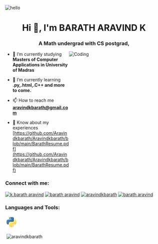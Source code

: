 ![hello](https://media3.giphy.com/media/coxQHKASG60HrHtvkt/giphy.gif?cid=ecf05e47hno35fr5dpjz1xu9l1ys98p5lxwsdz0sg61kqik9&rid=giphy.gif&ct=g)

<h1 align="center">Hi 👋, I'm BARATH ARAVIND K</h1>
<h3 align="center">A Math undergrad with CS postgrad,</h3>

<img align = "right" alt = "Coding" width=300 height=400 src="https://media.tenor.com/_DOBjnGspYAAAAAM/code-coding.gif">

- 🔭 I’m currently studying **Masters of Computer Applications in University of Madras**

- 🌱 I’m currently learning **.py,.html,.C++ and more to come.**

- 📫 How to reach me **aravindkbarath@gmail.com**

- 📄 Know about my experiences [https://github.com/Aravindkbarath/Aravindkbarath/blob/main/BarathResume.pdf](https://github.com/Aravindkbarath/Aravindkbarath/blob/main/BarathResume.pdf)

<h3 align="left">Connect with me:</h3>
<p align="left">
<a href="https://twitter.com/aravindkbarath3" target="blank"><img align="center" src="https://raw.githubusercontent.com/rahuldkjain/github-profile-readme-generator/master/src/images/icons/Social/twitter.svg" alt="k.barath aravind" height="30" width="40" /></a>
<a href="https://www.linkedin.com/in/barath-aravind-173769227/" target="blank"><img align="center" src="https://raw.githubusercontent.com/rahuldkjain/github-profile-readme-generator/master/src/images/icons/Social/linked-in-alt.svg" alt="barath aravind" height="30" width="40" /></a>
<a href="https://instagram.com/aravindkbarath" target="blank"><img align="center" src="https://raw.githubusercontent.com/rahuldkjain/github-profile-readme-generator/master/src/images/icons/Social/instagram.svg" alt="aravindkbarath" height="30" width="40" /></a>
<a href="https://www.hackerrank.com/aravindkbarath3" target="blank"><img align="center" src="https://raw.githubusercontent.com/rahuldkjain/github-profile-readme-generator/master/src/images/icons/Social/hackerrank.svg" alt="barath aravind" height="30" width="40" /></a>
</p>

<h3 align="left">Languages and Tools:</h3>
<p align="left"> <a href="https://www.python.org" target="_blank" rel="noreferrer"> <img src="https://raw.githubusercontent.com/devicons/devicon/master/icons/python/python-original.svg" alt="python" width="40" height="40"/> </a> </p>

<p>&nbsp;<img align="center" src="https://github-readme-stats.vercel.app/api?username=aravindkbarath&show_icons=true&locale=en" alt="aravindkbarath" /></p>
